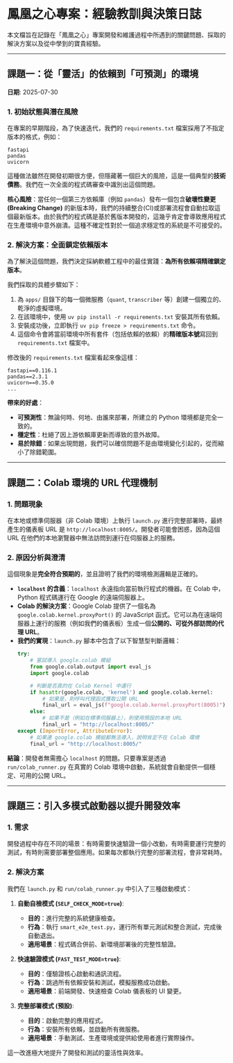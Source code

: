 # 鳳凰之心專案：經驗教訓與決策日誌

本文檔旨在記錄在「鳳凰之心」專案開發和維護過程中所遇到的關鍵問題、採取的解決方案以及從中學到的寶貴經驗。

---

## 課題一：從「靈活」的依賴到「可預測」的環境

**日期**: 2025-07-30

### 1. 初始狀態與潛在風險

在專案的早期階段，為了快速迭代，我們的 `requirements.txt` 檔案採用了不指定版本的格式，例如：

```
fastapi
pandas
uvicorn
```

這種做法雖然在開發初期很方便，但隱藏著一個巨大的風險，這是一個典型的**技術債務**。我們在一次全面的程式碼審查中識別出這個問題。

**核心風險**：當任何一個第三方依賴庫（例如 `pandas`）發布一個包含**破壞性變更 (Breaking Change)** 的新版本時，我們的持續整合(CI)或部署流程會自動拉取這個最新版本。由於我們的程式碼是基於舊版本開發的，這幾乎肯定會導致應用程式在生產環境中意外崩潰。這種不確定性對於一個追求穩定性的系統是不可接受的。

### 2. 解決方案：全面鎖定依賴版本

為了解決這個問題，我們決定採納軟體工程中的最佳實踐：**為所有依賴項精確鎖定版本**。

我們採取的具體步驟如下：
1.  為 `apps/` 目錄下的每一個微服務（`quant`, `transcriber` 等）創建一個獨立的、乾淨的虛擬環境。
2.  在該環境中，使用 `uv pip install -r requirements.txt` 安裝其所有依賴。
3.  安裝成功後，立即執行 `uv pip freeze > requirements.txt` 命令。
4.  這個命令會將當前環境中所有套件（包括依賴的依賴）的**精確版本號**寫回到 `requirements.txt` 檔案中。

修改後的 `requirements.txt` 檔案看起來像這樣：
```
fastapi==0.116.1
pandas==2.3.1
uvicorn==0.35.0
...
```

**帶來的好處**：
- **可預測性**：無論何時、何地、由誰來部署，所建立的 Python 環境都是完全一致的。
- **穩定性**：杜絕了因上游依賴庫更新而導致的意外故障。
- **易於除錯**：如果出現問題，我們可以確信問題不是由環境變化引起的，從而縮小了除錯範圍。

---

## 課題二：Colab 環境的 URL 代理機制

### 1. 問題現象

在本地或標準伺服器（非 Colab 環境）上執行 `launch.py` 進行完整部署時，最終產生的儀表板 URL 是 `http://localhost:8005/`。開發者可能會困惑，因為這個 URL 在他們的本地瀏覽器中無法訪問到運行在伺服器上的服務。

### 2. 原因分析與澄清

這個現象是**完全符合預期的**，並且證明了我們的環境檢測邏輯是正確的。

- **`localhost` 的含義**：`localhost` 永遠指向當前執行程式的機器。在 Colab 中，Python 程式碼運行在 Google 的遠端伺服器上。
- **Colab 的解決方案**：Google Colab 提供了一個名為 `google.colab.kernel.proxyPort()` 的 JavaScript 函式。它可以為在遠端伺服器上運行的服務（例如我們的儀表板）生成一個**公開的、可從外部訪問的代理 URL**。
- **我們的實現**：`launch.py` 腳本中包含了以下智慧型判斷邏輯：
  ```python
  try:
      # 嘗試導入 google.colab 模組
      from google.colab.output import eval_js
      import google.colab

      # 判斷是否真的在 Colab Kernel 中運行
      if hasattr(google.colab, 'kernel') and google.colab.kernel:
          # 如果是，則呼叫代理函式獲取公開 URL
          final_url = eval_js(f"google.colab.kernel.proxyPort(8005)")
      else:
          # 如果不是（例如在標準伺服器上），則使用預設的本地 URL
          final_url = "http://localhost:8005/"
  except (ImportError, AttributeError):
      # 如果連 google.colab 模組都無法導入，說明肯定不在 Colab 環境
      final_url = "http://localhost:8005/"
  ```

**結論**：開發者無需擔心 `localhost` 的問題。只要專案是透過 `run/colab_runner.py` 在真實的 Colab 環境中啟動，系統就會自動提供一個穩定、可用的公開 URL。

---

## 課題三：引入多模式啟動器以提升開發效率

### 1. 需求

開發過程中存在不同的場景：有時需要快速驗證一個小改動，有時需要運行完整的測試，有時則需要部署整個應用。如果每次都執行完整的部署流程，會非常耗時。

### 2. 解決方案

我們在 `launch.py` 和 `run/colab_runner.py` 中引入了三種啟動模式：

1.  **自動自檢模式 (`SELF_CHECK_MODE=true`)**:
    *   **目的**：進行完整的系統健康檢查。
    *   **行為**：執行 `smart_e2e_test.py`，運行所有單元測試和整合測試，完成後自動退出。
    *   **適用場景**：程式碼合併前、新環境部署後的完整性驗證。

2.  **快速驗證模式 (`FAST_TEST_MODE=true`)**:
    *   **目的**：僅驗證核心啟動和通訊流程。
    *   **行為**：跳過所有依賴安裝和測試，模擬服務成功啟動。
    *   **適用場景**：前端開發、快速檢查 Colab 儀表板的 UI 變更。

3.  **完整部署模式 (預設)**:
    *   **目的**：啟動完整的應用程式。
    *   **行為**：安裝所有依賴，並啟動所有微服務。
    *   **適用場景**：手動測試、生產環境或提供給使用者進行實際操作。

這一改進極大地提升了開發和測試的靈活性與效率。
